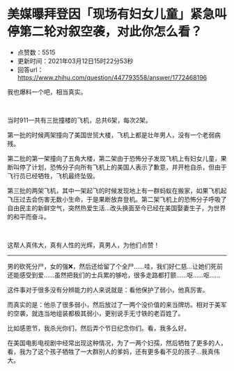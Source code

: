 # 美媒曝拜登因「现场有妇女儿童」紧急叫停第二轮对叙空袭，对此你怎么看？
- 点赞数：5515
- 更新时间：2021年03月12日15时22分53秒
- 回答url：https://www.zhihu.com/question/447793558/answer/1772468196
<body>
 <p data-pid="LMvmEE6K">我也爆料一个吧，相当真实。</p>
 <p class="ztext-empty-paragraph"><br></p>
 <p data-pid="gFF5KUZH">当时911一共有三批撞楼的飞机，总共6架，每次2架。</p>
 <p data-pid="DBloGjSl">第一批的时候两架撞向了美国世贸大楼，飞机上都是壮年男人，没有一个老弱病残。</p>
 <p data-pid="OKPTfndk">第二批的第一架撞向了五角大楼，第二架由于恐怖分子发现飞机上有妇女儿童，果断叫停了计划，恐怖分子向所有飞机上的美国人表示了歉意，并开枪自杀，但由于飞行员已经牺牲，飞机最终坠毁。</p>
 <p data-pid="tCDrSw6_">第三批的两架飞机，其中一架起飞的时候发现地上有一群蚂蚁在搬家，如果飞机起飞压过去会伤害无数小生命，于是果断放弃登机。第二架飞机上的恐怖分子呼吸了自由民主的新鲜空气，突然热爱生活…改头换面至今已经在美国娶妻生子，为世界的和平而奋斗。</p>
 <p class="ztext-empty-paragraph"><br></p>
 <p data-pid="fLMycFf4">这帮人真伟大，真有人性的光辉，真男人，为他们点赞！</p>
 <hr>
 <p data-pid="TxCZMECA">男的砍死分尸，女的强❌，然后还给留了个全尸……哇，我们好仁慈…让她们死前还能感受到爱……虽然把我们的士兵累的够呛，很多走路都打颤……呕……呕……</p>
 <p data-pid="HahwAjpq">这件事对于很多没有分辨能力的人来说就是：看他保护了弱小，他真厉害。</p>
 <p data-pid="pfPbn1SP">而真实的是：他杀了很多弱小，然后放过了一两个没价值的来当牌坊。相对于美军的空袭，就连当地组装都极其弱小，更别说手无寸铁的老百姓了。</p>
 <p data-pid="koLwXSZt">比如感恩节，我杀光你们，然后弄个节日纪念你们。看，我多么好。</p>
 <p data-pid="xPeV6eFF">在美国电影电视剧中经常出现这种情况，为了一两个妇孺，然后牺牲了更多的人，看，我为了这个孩子牺牲了一大群别人的爹妈，还有更多看不见的孩子…我真伟大。</p>
</body>